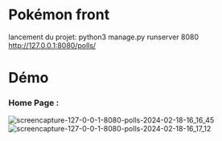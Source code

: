 # Pokémon front

lancement du projet:
python3 manage.py runserver 8080  
http://127.0.0.1:8080/polls/


# Démo

### Home Page :

![screencapture-127-0-0-1-8080-polls-2024-02-18-16_16_45](https://github.com/chaimaaloug/pokemon_front/assets/49941834/95f0da27-2d17-4ba1-b4aa-524c305fbab6)
![screencapture-127-0-0-1-8080-polls-2024-02-18-16_17_12](https://github.com/chaimaaloug/pokemon_front/assets/49941834/31a67566-ad03-4f23-8ea8-e98f6646014b)

